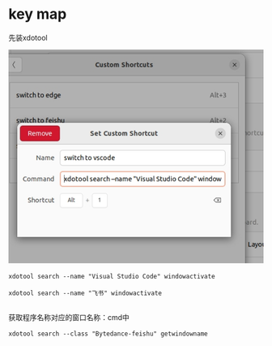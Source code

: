 # key map



先装xdotool



![image-20230418102418479](image/image-20230418102418479.png)

```shell
xdotool search --name "Visual Studio Code" windowactivate

xdotool search --name "飞书" windowactivate


```

获取程序名称对应的窗口名称：cmd中

```
xdotool search --class "Bytedance-feishu" getwindowname
```



